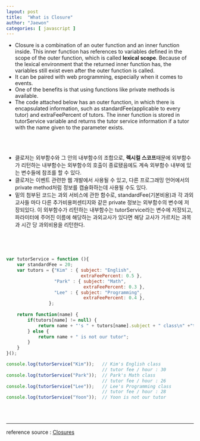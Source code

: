 ```yaml
---
layout: post
title:  "What is Closure"
author: "Jaewon"
categories: [ javascript ]
---
```



- Closure is a combination of an outer function and an inner function inside. This inner function has references to variables defined in the scope of the outer function, which is called **lexical scope**. Because of the lexical environment that the returned inner function has, the variables still exist even after the outer function is called.
- It can be paired with web programming, especially when it comes to events.
- One of the benefits is that using functions like private methods is available. 
- The code attached below has an outer function, in which there is encapsulated information, such as standardFee(applicable to every tutor) and extraFeePercent of tutors. The inner function is stored in tutorService variable and returns the tutor service information if a tutor with the name given to the parameter exists. 

<br><br>

- 클로저는 외부함수와 그 안의 내부함수의 조합으로, **렉시컬 스코프**때문에 외부함수가 리턴하는 내부함수는 외부함수의 호출이 종료됐음에도 계속 외부함수 내부에 있는 변수들에 참조를 할 수 있다.
- 클로저는 이벤트 관련한 웹 개발에서 사용될 수 있고, 다른 프로그래밍 언어에서의 private method처럼 정보를 캡슐화하는데 사용될 수도 있다.
- 밑의 첨부된 코드는 과외 서비스에 관한 함수로, standardFee(기본비용)과 각 과외교사들 마다 다른 추가비용퍼센티지와 같은 private 정보는 외부함수의 변수에 저장되있다. 이 외부함수가 리턴하는 내부함수는 tutorService라는 변수에 저장되고, 파라미터에 주어진 이름에 해당하는 과외교사가 있다면 해당 교사가 가르치는 과목과 시간 당 과외비용을 리턴한다. 

<br><br>


```javascript

var tutorService = function (){
    var standardFee = 20;
    var tutors = {"Kim" : { subject: "English",
                            extraFeePercent: 0.5 }, 
                  "Park" : { subject: "Math",
                             extraFeePercent: 0.3 },
                  "Lee" : { subject: "Programming",
                             extraFeePercent: 0.4 },
                };
    
    return function(name) {
        if(tutors[name] != null) {
            return name + "'s " + tutors[name].subject + " class\n" +"tutor fee per hour : " + Number(standardFee + standardFee*tutors[name].extraFeePercent);
        } else {
            return name + " is not our tutor";
        }
    }
}();

console.log(tutorService("Kim"));   // Kim's English class
                                    // tutor fee / hour : 30
console.log(tutorService("Park"));  // Park's Math class
                                    // tutor fee / hour : 26
console.log(tutorService("Lee"));   // Lee's Programming class
                                    // tutor fee / hour : 28
console.log(tutorService("Yoon"));  // Yoon is not our tutor

```



<br><br>


_________________

reference source : [Closures](https://developer.mozilla.org/en-US/docs/Web/JavaScript/Closures) 



